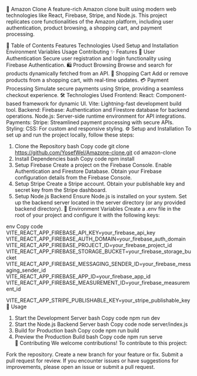 🛒 Amazon Clone
A feature-rich Amazon clone built using modern web technologies like React, Firebase, Stripe, and Node.js. This project replicates core functionalities of the Amazon platform, including user authentication, product browsing, a shopping cart, and payment processing.

📝 Table of Contents
Features
Technologies Used
Setup and Installation
Environment Variables
Usage
Contributing
✨ Features
🔐 User Authentication
Secure user registration and login functionality using Firebase Authentication.
🛍️ Product Browsing
Browse and search for products dynamically fetched from an API.
🛒 Shopping Cart
Add or remove products from a shopping cart, with real-time updates.
💳 Payment Processing
Simulate secure payments using Stripe, providing a seamless checkout experience.
🛠️ Technologies Used
Frontend:
React: Component-based framework for dynamic UI.
Vite: Lightning-fast development build tool.
Backend:
Firebase: Authentication and Firestore database for backend operations.
Node.js: Server-side runtime environment for API integrations.
Payments:
Stripe: Streamlined payment processing with secure APIs.
Styling:
CSS: For custom and responsive styling.
⚙️ Setup and Installation
To set up and run the project locally, follow these steps:

1. Clone the Repository
bash
Copy code
git clone https://github.com/YosefWel/Amazone-clone.git
cd amazon-clone  
2. Install Dependencies
bash
Copy code
npm install  
3. Setup Firebase
Create a project on the Firebase Console.
Enable Authentication and Firestore Database.
Obtain your Firebase configuration details from the Firebase Console.
4. Setup Stripe
Create a Stripe account.
Obtain your publishable key and secret key from the Stripe dashboard.
5. Setup Node.js Backend
Ensure Node.js is installed on your system.
Set up the backend server located in the server directory (or any provided backend directory).
🔑 Environment Variables
Create a .env file in the root of your project and configure it with the following keys:

env
Copy code
VITE_REACT_APP_FIREBASE_API_KEY=your_firebase_api_key  
VITE_REACT_APP_FIREBASE_AUTH_DOMAIN=your_firebase_auth_domain  
VITE_REACT_APP_FIREBASE_PROJECT_ID=your_firebase_project_id  
VITE_REACT_APP_FIREBASE_STORAGE_BUCKET=your_firebase_storage_bucket  
VITE_REACT_APP_FIREBASE_MESSAGING_SENDER_ID=your_firebase_messaging_sender_id  
VITE_REACT_APP_FIREBASE_APP_ID=your_firebase_app_id  
VITE_REACT_APP_FIREBASE_MEASUREMENT_ID=your_firebase_measurement_id  

VITE_REACT_APP_STRIPE_PUBLISHABLE_KEY=your_stripe_publishable_key  
🚀 Usage
1. Start the Development Server
bash
Copy code
npm run dev  
2. Start the Node.js Backend Server
bash
Copy code
node server/index.js  
3. Build for Production
bash
Copy code
npm run build  
4. Preview the Production Build
bash
Copy code
npm run serve  
🤝 Contributing
We welcome contributions! To contribute to this project:

Fork the repository.
Create a new branch for your feature or fix.
Submit a pull request for review.
If you encounter issues or have suggestions for improvements, please open an issue or submit a pull request.


